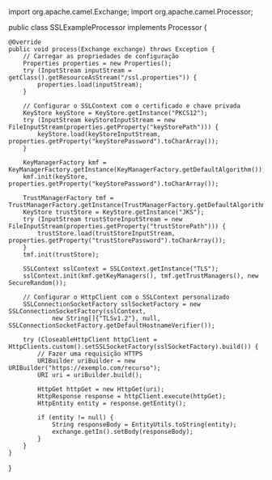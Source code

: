 import org.apache.camel.Exchange;
import org.apache.camel.Processor;

public class SSLExampleProcessor implements Processor {

    @Override
    public void process(Exchange exchange) throws Exception {
        // Carregar as propriedades de configuração
        Properties properties = new Properties();
        try (InputStream inputStream = getClass().getResourceAsStream("/ssl.properties")) {
            properties.load(inputStream);
        }

        // Configurar o SSLContext com o certificado e chave privada
        KeyStore keyStore = KeyStore.getInstance("PKCS12");
        try (InputStream keyStoreInputStream = new FileInputStream(properties.getProperty("keyStorePath"))) {
            keyStore.load(keyStoreInputStream, properties.getProperty("keyStorePassword").toCharArray());
        }

        KeyManagerFactory kmf = KeyManagerFactory.getInstance(KeyManagerFactory.getDefaultAlgorithm());
        kmf.init(keyStore, properties.getProperty("keyStorePassword").toCharArray());

        TrustManagerFactory tmf = TrustManagerFactory.getInstance(TrustManagerFactory.getDefaultAlgorithm());
        KeyStore trustStore = KeyStore.getInstance("JKS");
        try (InputStream trustStoreInputStream = new FileInputStream(properties.getProperty("trustStorePath"))) {
            trustStore.load(trustStoreInputStream, properties.getProperty("trustStorePassword").toCharArray());
        }
        tmf.init(trustStore);

        SSLContext sslContext = SSLContext.getInstance("TLS");
        sslContext.init(kmf.getKeyManagers(), tmf.getTrustManagers(), new SecureRandom());

        // Configurar o HttpClient com o SSLContext personalizado
        SSLConnectionSocketFactory sslSocketFactory = new SSLConnectionSocketFactory(sslContext,
                new String[]{"TLSv1.2"}, null, SSLConnectionSocketFactory.getDefaultHostnameVerifier());

        try (CloseableHttpClient httpClient = HttpClients.custom().setSSLSocketFactory(sslSocketFactory).build()) {
            // Fazer uma requisição HTTPS
            URIBuilder uriBuilder = new URIBuilder("https://exemplo.com/recurso");
            URI uri = uriBuilder.build();

            HttpGet httpGet = new HttpGet(uri);
            HttpResponse response = httpClient.execute(httpGet);
            HttpEntity entity = response.getEntity();

            if (entity != null) {
                String responseBody = EntityUtils.toString(entity);
                exchange.getIn().setBody(responseBody);
            }
        }
    }
}
